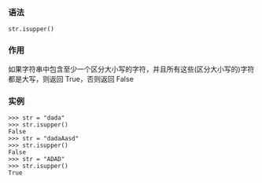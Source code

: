 ### 语法

```
str.isupper()
```

### 作用

如果字符串中包含至少一个区分大小写的字符，并且所有这些\(区分大小写的\)字符都是大写，则返回 True，否则返回 False

### 实例

```
>>> str = "dada"
>>> str.isupper()
False
>>> str = "dadaAasd"
>>> str.isupper()
False
>>> str = "ADAD"
>>> str.isupper()
True
```



